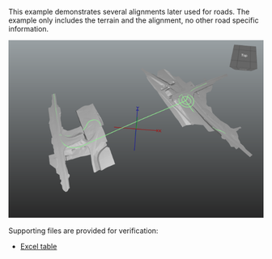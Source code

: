 ﻿This example demonstrates several alignments later used for roads. The example only includes the terrain and the alignment, no other road specific information.

![Image](../../../../figures/examples/ex-terrain-alignment.png)

Supporting files are provided for verification:

* [Excel table](../../../../figures/examples/ex-terrain-alignment.xlsx)